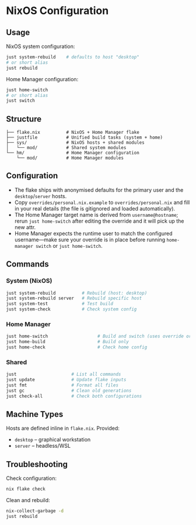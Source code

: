 # NixOS Configuration

## Usage

NixOS system configuration:
```bash
just system-rebuild    # defaults to host "desktop"
# or short alias
just rebuild
```

Home Manager configuration:
```bash
just home-switch
# or short alias
just switch
```

## Structure

```
├── flake.nix          # NixOS + Home Manager flake
├── justfile           # Unified build tasks (system + home)
├── sys/               # NixOS hosts + shared modules
│   └── mod/           # Shared system modules
└── hm/                # Home Manager configuration
    └── mod/           # Home Manager modules
```

## Configuration

- The flake ships with anonymised defaults for the primary user and the `desktop`/`server` hosts.
- Copy `overrides/personal.nix.example` to `overrides/personal.nix` and fill in your real details (the file is gitignored and loaded automatically).
- The Home Manager target name is derived from `username@hostname`; rerun `just home-switch` after editing the override and it will pick up the new attr.
- Home Manager expects the runtime user to match the configured username—make sure your override is in place before running `home-manager switch` or `just home-switch`.

## Commands

### System (NixOS)
```bash
just system-rebuild          # Rebuild (host: desktop)
just system-rebuild server   # Rebuild specific host
just system-test             # Test build
just system-check            # Check system config
```

### Home Manager
```bash
just home-switch                   # Build and switch (uses override or defaults)
just home-build                    # Build only
just home-check                    # Check home config
```

### Shared
```bash
just                     # List all commands
just update              # Update flake inputs
just fmt                 # Format all files
just gc                  # Clean old generations
just check-all           # Check both configurations
```

## Machine Types

Hosts are defined inline in `flake.nix`. Provided:
- `desktop` – graphical workstation
- `server` – headless/WSL

## Troubleshooting

Check configuration:
```bash
nix flake check
```

Clean and rebuild:
```bash
nix-collect-garbage -d
just rebuild
```
